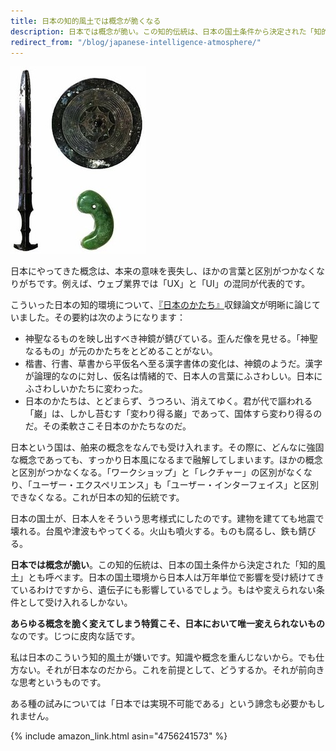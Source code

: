 ```yaml
---
title: 日本の知的風土では概念が脆くなる
description: 日本では概念が脆い。この知的伝統は、日本の国土条件から決定された「知的風土」とも呼べます。
redirect_from: "/blog/japanese-intelligence-atmosphere/"
---
```


![三種の神器](/images/posts/blog/2013-09-29-japanese-intelligence-atmosphere/the-imperial-regalia-of-japan.jpg)

日本にやってきた概念は、本来の意味を喪失し、ほかの言葉と区別がつかなくなりがちです。例えば、ウェブ業界では「UX」と「UI」の混同が代表的です。

こういった日本の知的環境について、[『日本のかたち』](https://www.amazon.co.jp/dp/4756241573?tag=hidetoi-22&camp=1027&creative=7407&linkCode=as4&creativeASIN=4756241573&adid=0WD3V6YKJTG6Y2MAKQY6&)収録論文が明晰に論じていました。その要約は次のようになります：

- 神聖なるものを映し出すべき神鏡が錆びている。歪んだ像を見せる。「神聖なるもの」が元のかたちをとどめることがない。
- 楷書、行書、草書から平仮名へ至る漢字書体の変化は、神鏡のようだ。漢字が論理的なのに対し、仮名は情緒的で、日本人の言葉にふさわしい。日本にふさわしいかたちに変わった。
- 日本のかたちは、とどまらず、うつろい、消えてゆく。君が代で謳われる「巌」は、しかし苔むす「変わり得る巌」であって、国体すら変わり得るのだ。その柔軟さこそ日本のかたちなのだ。

日本という国は、舶来の概念をなんでも受け入れます。その際に、どんなに強固な概念であっても、すっかり日本風になるまで融解してしまいます。ほかの概念と区別がつかなくなる。「ワークショップ」と「レクチャー」の区別がなくなり、「ユーザー・エクスペリエンス」も「ユーザー・インターフェイス」と区別できなくなる。これが日本の知的伝統です。

日本の国土が、日本人をそういう思考様式にしたのです。建物を建てても地震で壊れる。台風や津波もやってくる。火山も噴火する。ものも腐るし、鉄も錆びる。

**日本では概念が脆い**。この知的伝統は、日本の国土条件から決定された「知的風土」とも呼べます。日本の国土環境から日本人は万年単位で影響を受け続けてきているわけですから、遺伝子にも影響しているでしょう。もはや変えられない条件として受け入れるしかない。

**あらゆる概念を脆く変えてしまう特質こそ、日本において唯一変えられないもの**なのです。じつに皮肉な話です。

私は日本のこういう知的風土が嫌いです。知識や概念を重んじないから。でも仕方ない。それが日本なのだから。これを前提として、どうするか。それが前向きな思考というものです。

ある種の試みについては「日本では実現不可能である」という諦念も必要かもしれません。

{% include amazon_link.html asin="4756241573" %}
